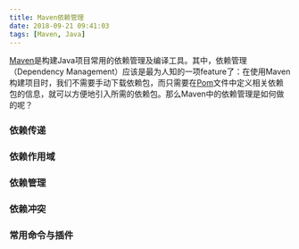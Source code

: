 ```yaml
---
title: Maven依赖管理
date: 2018-09-21 09:41:03
tags: [Maven, Java]
---
```


[Maven]("https://maven.apache.org/what-is-maven.html")是构建Java项目常用的依赖管理及编译工具。其中，依赖管理（Dependency Management）应该是最为人知的一项feature了：在使用Maven构建项目时，我们不需要手动下载依赖包，而只需要在[Pom](https://maven.apache.org/guides/introduction/introduction-to-the-pom.html)文件中定义相关依赖包的信息，就可以方便地引入所需的依赖包。那么Maven中的依赖管理是如何做的呢？

### 依赖传递

### 依赖作用域

### 依赖管理

### 依赖冲突

### 常用命令与插件